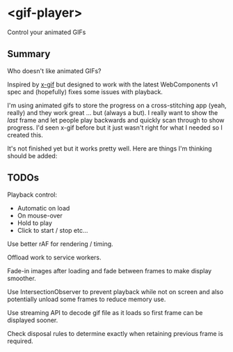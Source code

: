 # \<gif-player\>

Control your animated GIFs

## Summary

Who doesn't like animated GIFs?

Inspired by [x-gif](http://geelen.github.io/x-gif/) but designed to work with the latest WebComponents v1 spec and (hopefully) fixes some issues with playback.

I'm using animated gifs to store the progress on a cross-stitching app (yeah, really) and they work great ... but (always a but). I really want to show the _last_ frame and let people play backwards and quickly scan through to show progress. I'd seen x-gif before but it just wasn't right for what I needed so I created this.

It's not finished yet but it works pretty well. Here are things I'm thinking should be added:

## TODOs

Playback control:
- Automatic on load
- On mouse-over
- Hold to play
- Click to start / stop etc...

Use better rAF for rendering / timing.

Offload work to service workers.

Fade-in images after loading and fade between frames to make display smoother.

Use IntersectionObserver to prevent playback while not on screen and also potentially unload some frames to reduce memory use.

Use streaming API to decode gif file as it loads so first frame can be displayed sooner.

Check disposal rules to determine exactly when retaining previous frame is required.